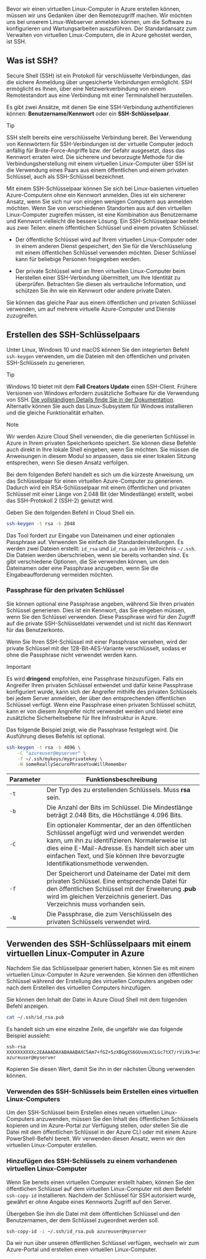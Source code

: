 Bevor wir einen virtuellen Linux-Computer in Azure erstellen können, müssen wir uns Gedanken über den Remotezugriff machen. Wir möchten uns bei unserem Linux-Webserver anmelden können, um die Software zu konfigurieren und Wartungsarbeiten auszuführen. Der Standardansatz zum Verwalten von virtuellen Linux-Computern, die in Azure gehostet werden, ist SSH.

## <a name="what-is-ssh"></a>Was ist SSH?

Secure Shell (SSH) ist ein Protokoll für verschlüsselte Verbindungen, das die sichere Anmeldung über ungesicherte Verbindungen ermöglicht. SSH ermöglicht es Ihnen, über eine Netzwerkverbindung von einem Remotestandort aus eine Verbindung mit einer Terminalshell herzustellen.

Es gibt zwei Ansätze, mit denen Sie eine SSH-Verbindung authentifizieren können: **Benutzername/Kennwort** oder ein **SSH-Schlüsselpaar**. 

> [!TIP]
> SSH stellt bereits eine verschlüsselte Verbindung bereit. Bei Verwendung von Kennwörtern für SSH-Verbindungen ist der virtuelle Computer jedoch anfällig für Brute-Force-Angriffe bzw. der Gefahr ausgesetzt, dass das Kennwort erraten wird. Die sicherere und bevorzugte Methode für die Verbindungsherstellung mit einem virtuellen Linux-Computer über SSH ist die Verwendung eines Paars aus einem öffentlichen und einem privaten Schlüssel, auch als SSH-Schlüssel bezeichnet.

Mit einem SSH-Schlüsselpaar können Sie sich bei Linux-basierten virtuellen Azure-Computern ohne ein Kennwort anmelden. Dies ist ein sichererer Ansatz, wenn Sie sich nur von einigen wenigen Computern aus anmelden möchten. Wenn Sie von verschiedenen Standorten aus auf den virtuellen Linux-Computer zugreifen müssen, ist eine Kombination aus Benutzername und Kennwort vielleicht die bessere Lösung. Ein SSH-Schlüsselpaar besteht aus zwei Teilen: einem öffentlichen Schlüssel und einem privaten Schlüssel.

* Der öffentliche Schlüssel wird auf Ihrem virtuellen Linux-Computer oder in einem anderen Dienst gespeichert, den Sie für die Verschlüsselung mit einem öffentlichen Schlüssel verwenden möchten. Dieser Schlüssel kann für beliebige Personen freigegeben werden.

* Der private Schlüssel wird an Ihren virtuellen Linux-Computer beim Herstellen einer SSH-Verbindung übermittelt, um Ihre Identität zu überprüfen. Betrachten Sie diesen als vertrauliche Information, und schützen Sie ihn wie ein Kennwort oder andere private Daten.

Sie können das gleiche Paar aus einem öffentlichen und privaten Schlüssel verwenden, um auf mehrere virtuelle Azure-Computer und Dienste zuzugreifen.

## <a name="create-the-ssh-key-pair"></a>Erstellen des SSH-Schlüsselpaars

Unter Linux, Windows 10 und macOS können Sie den integrierten Befehl `ssh-keygen` verwenden, um die Dateien mit den öffentlichen und privaten SSH-Schlüsseln zu generieren. 

> [!TIP]
> Windows 10 bietet mit dem **Fall Creators Update** einen SSH-Client. Frühere Versionen von Windows erfordern zusätzliche Software für die Verwendung von SSH. [Die vollständigen Details finde Sie in der Dokumentation](https://docs.microsoft.com/azure/virtual-machines/linux/ssh-from-windows). Alternativ können Sie auch das Linux-Subsystem für Windows installieren und die gleiche Funktionalität erhalten.

> [!NOTE]
> Wir werden Azure Cloud Shell verwenden, die die generierten Schlüssel in Azure in Ihrem privaten Speicherkonto speichert. Sie können diese Befehle auch direkt in Ihre lokale Shell eingeben, wenn Sie möchten. Sie müssen die Anweisungen in diesem Modul so anpassen, dass sie einer lokalen Sitzung entsprechen, wenn Sie diesen Ansatz verfolgen.

Bei dem folgenden Befehl handelt es sich um die kürzeste Anweisung, um das Schlüsselpaar für einen virtuellen Azure-Computer zu generieren. Dadurch wird ein RSA-Schlüsselpaar mit einem öffentlichen und privaten Schlüssel mit einer Länge von 2.048 Bit (der Mindestlänge) erstellt, wobei das SSH-Protokoll 2 (SSH-2) genutzt wird. 

Geben Sie den folgenden Befehl in Cloud Shell ein.

```bash
ssh-keygen -t rsa -b 2048
```

Das Tool fordert zur Eingabe von Dateinamen und einer optionalen Passphrase auf. Verwenden Sie einfach die Standardeinstellungen. Es werden zwei Dateien erstellt: `id_rsa` und `id_rsa.pub` im Verzeichnis `~/.ssh`. Die Dateien werden überschrieben, wenn sie bereits vorhanden sind. Es gibt verschiedene Optionen, die Sie verwenden können, um den Dateinamen oder eine Passphrase anzugeben, wenn Sie die Eingabeaufforderung vermeiden möchten.

### <a name="private-key-passphrase"></a>Passphrase für den privaten Schlüssel

Sie können optional eine Passphrase angeben, während Sie Ihren privaten Schlüssel generieren. Dies ist ein Kennwort, das Sie eingeben müssen, wenn Sie den Schlüssel verwenden. Diese Passphrase wird für den Zugriff auf die private SSH-Schlüsseldatei verwendet und ist nicht das Kennwort für das Benutzerkonto. 

Wenn Sie Ihren SSH-Schlüssel mit einer Passphrase versehen, wird der private Schlüssel mit der 128-Bit-AES-Variante verschlüsselt, sodass er ohne die Passphrase nicht verwendet werden kann. 

> [!IMPORTANT]
> Es wird **dringend** empfohlen, eine Passphrase hinzuzufügen. Falls ein Angreifer Ihren privaten Schlüssel entwendet und dafür keine Passphrase konfiguriert wurde, kann sich der Angreifer mithilfe des privaten Schlüssels bei jedem Server anmelden, der über den entsprechenden öffentlichen Schlüssel verfügt. Wenn eine Passphrase einen privaten Schlüssel schützt, kann er von diesem Angreifer nicht verwendet werden und bietet eine zusätzliche Sicherheitsebene für Ihre Infrastruktur in Azure.

Das folgende Beispiel zeigt, wie die Passphrase festgelegt wird. Die Ausführung dieses Befehls ist optional.

```bash
ssh-keygen -t rsa -b 4096 \
    -C "azureuser@myserver" \
    -f ~/.ssh/mykeys/myprivatekey \
    -N someReallySecurePhraseYouWillRemember
```

| Parameter | Funktionsbeschreibung |
|-----------|--------------|
| `-t` | Der Typ des zu erstellenden Schlüssels. Muss **rsa** sein. |
| `-b` | Die Anzahl der Bits im Schlüssel. Die Mindestlänge beträgt 2.048 Bits, die Höchstlänge 4.096 Bits. |
| `-C` | Ein optionaler Kommentar, der an den öffentlichen Schlüssel angefügt wird und verwendet werden kann, um ihn zu identifizieren. Normalerweise ist dies eine E-Mail-Adresse. Es handelt sich aber um einfachen Text, und Sie können Ihre bevorzugte Identifikationsmethode verwenden. |
| `-f` | Der Speicherort und Dateiname der Datei mit dem privaten Schlüssel. Eine entsprechende Datei für den öffentlichen Schlüssel mit der Erweiterung **.pub** wird im gleichen Verzeichnis generiert. Das Verzeichnis muss vorhanden sein. |
| `-N` | Die Passphrase, die zum Verschlüsseln des privaten Schlüssels verwendet wird. |

## <a name="use-the-ssh-key-pair-with-an-azure-linux-vm"></a>Verwenden des SSH-Schlüsselpaars mit einem virtuellen Linux-Computer in Azure

Nachdem Sie das Schlüsselpaar generiert haben, können Sie es mit einem virtuellen Linux-Computer in Azure verwenden. Sie können den öffentlichen Schlüssel während der Erstellung des virtuellen Computers angeben oder nach dem Erstellen des virtuellen Computers hinzufügen. 

Sie können den Inhalt der Datei in Azure Cloud Shell mit dem folgenden Befehl anzeigen.

```bash
cat ~/.ssh/id_rsa.pub
```

Es handelt sich um eine einzelne Zeile, die ungefähr wie das folgende Beispiel aussieht:

```output
ssh-rsa XXXXXXXXXXc2EAAAADAXABAAABAXC5Am7+fGZ+5zXBGgXS6GUvmsXCLGc7tX7/rViXk3+eShZzaXnt75gUmT1I2f75zFn2hlAIDGKWf4g12KWcZxy81TniUOTjUsVlwPymXUXxESL/UfJKfbdstBhTOdy5EG9rYWA0K43SJmwPhH28BpoLfXXXXXGX/ilsXXXXXKgRLiJ2W19MzXHp8z3Lxw7r9wx3HaVlP4XiFv9U4hGcp8RMI1MP1nNesFlOBpG4pV2bJRBTXNXeY4l6F8WZ3C4kuf8XxOo08mXaTpvZ3T1841altmNTZCcPkXuMrBjYSJbA8npoXAXNwiivyoe3X2KMXXXXXdXXXXXXXXXXCXXXXX/ azureuser@myserver
```

Kopieren Sie diesen Wert, damit Sie ihn in der nächsten Übung verwenden können.

### <a name="use-the-ssh-key-when-creating-a-linux-vm"></a>Verwenden des SSH-Schlüssels beim Erstellen eines virtuellen Linux-Computers

Um den SSH-Schlüssel beim Erstellen eines neuen virtuellen Linux-Computers anzuwenden, müssen Sie den Inhalt des öffentlichen Schlüssels kopieren und im Azure-Portal zur Verfügung stellen, _oder_ stellen Sie die Datei mit dem öffentlichen Schlüssel in der Azure CLI oder mit einem Azure PowerShell-Befehl bereit. Wir verwenden diesen Ansatz, wenn wir den virtuellen Linux-Computer erstellen.

### <a name="add-the-ssh-key-to-an-existing-linux-vm"></a>Hinzufügen des SSH-Schlüssels zu einem vorhandenen virtuellen Linux-Computer

Wenn Sie bereits einen virtuellen Computer erstellt haben, können Sie den öffentlichen Schlüssel auf dem virtuellen Linux-Computer mit dem Befehl `ssh-copy-id` installieren. Nachdem der Schlüssel für SSH autorisiert wurde, gewährt er ohne Angabe eines Kennworts Zugriff auf den Server.

Übergeben Sie ihm die Datei mit dem öffentlichen Schlüssel und den Benutzernamen, der dem Schlüssel zugeordnet werden soll.

```bash
ssh-copy-id -i ~/.ssh/id_rsa.pub azureuser@myserver
```
Da wir nun über unseren öffentlichen Schlüssel verfügen, wechseln wir zum Azure-Portal und erstellen einen virtuellen Linux-Computer.

